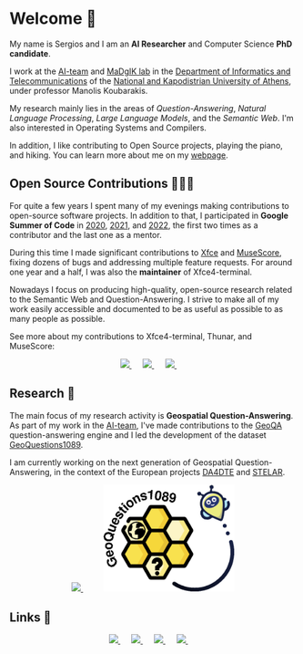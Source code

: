 # Welcome 👋

My name is Sergios and I am an **AI Researcher** and Computer Science **PhD candidate**. 

I work at the [AI-team](https://ai.di.uoa.gr/) and [MaDgIK lab](https://www.madgik.di.uoa.gr/) in the [Department of Informatics and Telecommunications](https://www.di.uoa.gr/) of the [National and Kapodistrian University of Athens](https://www.uoa.gr/), under professor Manolis Koubarakis.

My research mainly lies in the areas of _Question-Answering_, _Natural Language Processing_, _Large Language Models_, and the _Semantic Web_. I'm also interested in Operating Systems and Compilers.


In addition, I like contributing to Open Source projects, playing the piano, and hiking. You can learn more about me on my [webpage](http://users.uoa.gr/~skefalidis/).

<h2>Open Source Contributions 👨🏻‍💻</h2>

For quite a few years I spent many of my evenings making contributions to open-source software projects. In addition to that, I participated in **Google Summer of Code** in [2020](https://musescore.org/en/user/2522066/blog/2020/08/26/gsoc-2020-albums-summary), [2021](http://users.uoa.gr/~sdi1800073/sources/xfce_blog05.html), and [2022](https://elessar-space.blogspot.com/2022/05/a-journey-begins-gsoc-2022.html), the first two times as a contributor and the last one as a mentor. 

During this time I made significant contributions to [Xfce](https://xfce.org/) and [MuseScore](https://musescore.org/en), fixing dozens of bugs and addressing multiple feature requests. For around one year and a half, I was also the **maintainer** of Xfce4-terminal. 

Nowadays I focus on producing high-quality, open-source research related to the Semantic Web and Question-Answering. I strive to make all of my work easily accessible and documented to be as useful as possible to as many people as possible.

See more about my contributions to Xfce4-terminal, Thunar, and MuseScore:

<p align="center" text-align="center">
  
  <a href="https://gitlab.xfce.org/apps/xfce4-terminal/-/commits/master?author=Sergios%20-%20Anestis%20Kefalidis">
    <img src="https://gitlab.xfce.org/uploads/-/system/project/avatar/35/utilities-terminal.png" width="200px"/>
  </a>&nbsp;&nbsp;&nbsp;&nbsp;  
  
  <a href="https://gitlab.xfce.org/xfce/thunar/-/merge_requests?scope=all&state=all&author_username=SKefalidis">
    <img src="https://upload.wikimedia.org/wikipedia/commons/thumb/6/63/Thunar.svg/640px-Thunar.svg.png" width="200px"/>
  </a>&nbsp;&nbsp;&nbsp;&nbsp;  
  
  <a href="https://github.com/musescore/MuseScore/pulls?q=is%3Apr+author%3Askefalidis+">
    <img src="https://upload.wikimedia.org/wikipedia/commons/7/70/MuseScore_logo.png" width="200px"/>
  </a>&nbsp;&nbsp;&nbsp;&nbsp;  
  
</p>

<h2>Research 🔬</h2>

The main focus of my research activity is **Geospatial Question-Answering**. As part of my work in the [AI-team](https://ai.di.uoa.gr/), I've made contributions to the [GeoQA](https://github.com/AI-team-UoA/GeoQA) question-answering engine and I led the development of the dataset [GeoQuestions1089](https://github.com/AI-team-UoA/GeoQuestions1089). 

I am currently working on the next generation of Geospatial Question-Answering, in the context of the European projects [DA4DTE](http://da4dte.e-geos.earth/) and [STELAR](https://stelar-project.eu/).


<p align="center" text-align="center">
  
  <a href="https://github.com/AI-team-UoA/GeoQA">
    <img src="https://github.com/AI-team-UoA/GeoQA2/raw/main/GEOQA_logo.png?raw=true" width="200px"/>
  </a>&nbsp;&nbsp;&nbsp;&nbsp;&nbsp;&nbsp;&nbsp;&nbsp;    
  
  <a href="https://github.com/AI-team-UoA/GeoQuestions1089">
    <img src="https://github.com/AI-team-UoA/GeoQuestions1089/raw/main/logo/geoquestions1089_logo_2.png" width="230px"/>
  </a>  

<h2>Links 🔗</h2>

<p align="center">
  
  <a href="https://www.linkedin.com/in/sergios-anestis-kefalidis/">
    <img src="https://img.shields.io/badge/LinkedIn-0A66C2.svg?style=for-the-badge&logo=LinkedIn&logoColor=white" height="30px"/>
  </a>&nbsp;&nbsp;&nbsp;&nbsp;  
  
  <a href="https://www.kaggle.com/sergioskef">
    <img src="https://img.shields.io/badge/Kaggle-20BEFF.svg?style=for-the-badge&logo=Kaggle&logoColor=white" height="30px"/>
  </a>&nbsp;&nbsp;&nbsp;&nbsp;

   <a href="https://scholar.google.com/citations?user=ApgfDoYAAAAJ&hl=en&oi=ao">
    <img src="https://img.shields.io/badge/Google%20Scholar-4285F4.svg?style=for-the-badge&logo=Google-Scholar&logoColor=white" height="30px"/>
  </a>&nbsp;&nbsp;&nbsp;&nbsp;  
  
  <a href="https://www.researchgate.net/profile/Sergios-Kefalidis">
    <img src="https://img.shields.io/badge/ResearchGate-00CCBB.svg?style=for-the-badge&logo=ResearchGate&logoColor=white" height="30px"/>
  </a>&nbsp;&nbsp;&nbsp;&nbsp;
  
</p>
